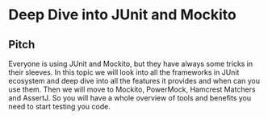 # Deep Dive into JUnit and Mockito

## Pitch

Everyone is using JUnit and Mockito, but they have always some tricks in their sleeves. In this topic we will look into all the frameworks in JUnit ecosystem and deep dive into all the features it provides and when can you use them. Then we will move to Mockito, PowerMock, Hamcrest Matchers and AssertJ. So you will have a whole overview of tools and benefits you need to start testing you code. 
